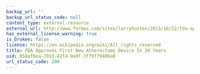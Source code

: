```yaml
---
backup_url: ''
backup_url_status_code: null
content_type: external-resource
external_url: http://www.forbes.com/sites/larryhusten/2013/10/22/fda-approves-first-new-atherectomy-device-in-20-years/
has_external_license_warning: true
is_broken: false
license: https://en.wikipedia.org/wiki/All_rights_reserved
title: FDA Approves First New Atherectomy Device In 20 Years
uid: 058af6ea-701d-42f4-9a9f-3ff0ff940ba8
url_status_code: 200
---
```


